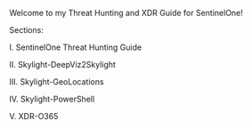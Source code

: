Welcome to my Threat Hunting and XDR Guide for SentinelOne!

Sections:

I. SentinelOne Threat Hunting Guide

II. Skylight-DeepViz2Skylight

III. Skylight-GeoLocations

IV. Skylight-PowerShell

V. XDR-O365
